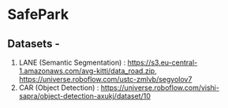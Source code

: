 # SafePark


## Datasets -

1. LANE (Semantic Segmentation) : https://s3.eu-central-1.amazonaws.com/avg-kitti/data_road.zip, https://universe.roboflow.com/ustc-zmlvb/segyolov7
2. CAR (Object Detection) : https://universe.roboflow.com/vishi-sapra/object-detection-axukj/dataset/10
